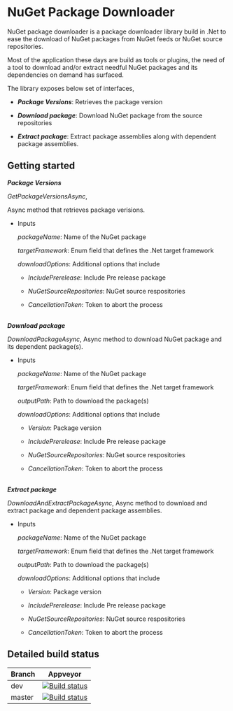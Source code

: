 # NuGet Package Downloader

NuGet package downloader is a package downloader library build in .Net to ease the download of NuGet packages from NuGet feeds or NuGet source repositories.

Most of the application these days are build as tools or plugins, the need of a tool to download and/or extract needful NuGet packages and its dependencies on demand has surfaced.

The library exposes below set of interfaces,

- **_Package Versions_**: Retrieves the package version

- **_Download package_**: Download NuGet package from the source repositories

- **_Extract package_**: Extract package assemblies along with dependent package assemblies.

## Getting started

**_Package Versions_**<br/>

_GetPackageVersionsAsync_,

Async method that retrieves package verisions.

- Inputs<br/>

  _packageName_: Name of the NuGet package<br/>

  _targetFramework_: Enum field that defines the .Net target framework<br/>

  _downloadOptions_: Additional options that include<br/>

  - _IncludePrerelease_: Include Pre release package

  - _NuGetSourceRepositories_: NuGet source respositories

  - _CancellationToken_: Token to abort the process<br/>

<br/>**_Download package_**<br/>

_DownloadPackageAsync_, Async method to download NuGet package and its dependent package(s).

- Inputs<br/>

  _packageName_: Name of the NuGet package<br/>

  _targetFramework_: Enum field that defines the .Net target framework<br/>

  _outputPath_: Path to download the package(s)<br/>

  _downloadOptions_: Additional options that include<br/>

  - _Version_: Package version

  - _IncludePrerelease_: Include Pre release package

  - _NuGetSourceRepositories_: NuGet source respositories

  - _CancellationToken_: Token to abort the process

<br/>**_Extract package_**<br/>

_DownloadAndExtractPackageAsync_, Async method to download and extract package and dependent package assemblies.

- Inputs<br/>

  _packageName_: Name of the NuGet package<br/>

  _targetFramework_: Enum field that defines the .Net target framework<br/>

  _outputPath_: Path to download the package(s)<br/>

  _downloadOptions_: Additional options that include<br/>

  - _Version_: Package version

  - _IncludePrerelease_: Include Pre release package

  - _NuGetSourceRepositories_: NuGet source respositories

  - _CancellationToken_: Token to abort the process

## Detailed build status

| Branch | Appveyor                                                                                                                                                                             |
| ------ | ------------------------------------------------------------------------------------------------------------------------------------------------------------------------------------ |
| dev    | [![Build status](https://ci.appveyor.com/api/projects/status/0f4u7344b392pfsv/branch/dev?svg=true)](https://ci.appveyor.com/project/Achi054/nugetpackagedownloader/branch/dev)       |
| master | [![Build status](https://ci.appveyor.com/api/projects/status/0f4u7344b392pfsv/branch/master?svg=true)](https://ci.appveyor.com/project/Achi054/nugetpackagedownloader/branch/master) |
